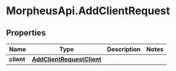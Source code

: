 # MorpheusApi.AddClientRequest

## Properties

Name | Type | Description | Notes
------------ | ------------- | ------------- | -------------
**client** | [**AddClientRequestClient**](AddClientRequestClient.md) |  | 


